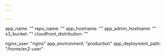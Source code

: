 ```yaml
---
---

---
```

app_name: ""
repo_name: ""
app_hostname: ""
app_admin_hostname: ""
s3_bucket: ""
cloudfront_distribution: ""

nginx_user: "nginx"
app_environment: "production"
app_deployment_path: "/home/ec2-user"
